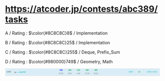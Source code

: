 # https://atcoder.jp/contests/abc389/tasks

A / Rating : $\color{#8C8C8C}8$ / Implementation

B / Rating : $\color{#8C8C8C}25$ / Implementation

C / Rating : $\color{#8C8C8C}255$ / Deque, Prefix_Sum

D / Rating : $\color{#980000}749$ / Geometry, Math

![My Image](https://github.com/kss418/Atcoder/blob/main/ABC/Images/Standings/389.png)

